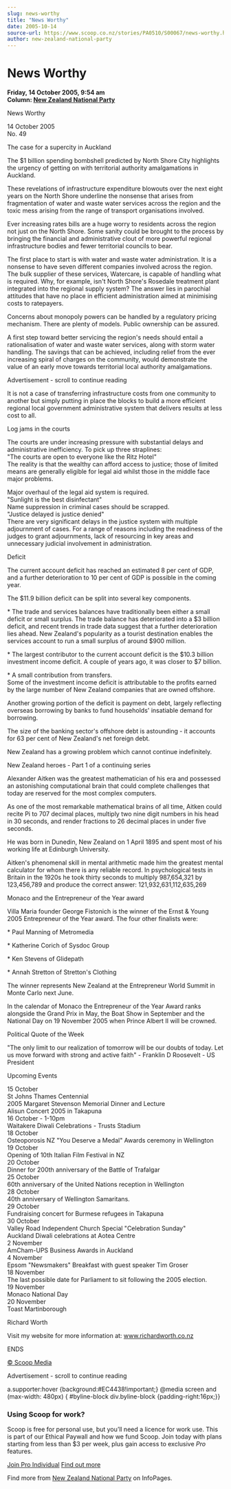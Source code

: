```yaml
---
slug: news-worthy
title: "News Worthy"
date: 2005-10-14
source-url: https://www.scoop.co.nz/stories/PA0510/S00067/news-worthy.htm
author: new-zealand-national-party
---
```

News Worthy
===========

**Friday, 14 October 2005, 9:54 am**  
**Column: [New Zealand National Party](https://info.scoop.co.nz/New_Zealand_National_Party)**

News Worthy

14 October 2005  
No. 49

  
The case for a supercity in Auckland

The $1 billion spending bombshell predicted by North Shore City highlights the urgency of getting on with territorial authority amalgamations in Auckland.

These revelations of infrastructure expenditure blowouts over the next eight years on the North Shore underline the nonsense that arises from fragmentation of water and waste water services across the region and the toxic mess arising from the range of transport organisations involved.

Ever increasing rates bills are a huge worry to residents across the region not just on the North Shore. Some sanity could be brought to the process by bringing the financial and administrative clout of more powerful regional infrastructure bodies and fewer territorial councils to bear.

The first place to start is with water and waste water administration. It is a nonsense to have seven different companies involved across the region. The bulk supplier of these services, Watercare, is capable of handling what is required. Why, for example, isn't North Shore's Rosedale treatment plant integrated into the regional supply system? The answer lies in parochial attitudes that have no place in efficient administration aimed at minimising costs to ratepayers.

Concerns about monopoly powers can be handled by a regulatory pricing mechanism. There are plenty of models. Public ownership can be assured.

A first step toward better servicing the region's needs should entail a rationalisation of water and waste water services, along with storm water handling. The savings that can be achieved, including relief from the ever increasing spiral of charges on the community, would demonstrate the value of an early move towards territorial local authority amalgamations.

Advertisement - scroll to continue reading





It is not a case of transferring infrastructure costs from one community to another but simply putting in place the blocks to build a more efficient regional local government administrative system that delivers results at less cost to all.

Log jams in the courts

The courts are under increasing pressure with substantial delays and administrative inefficiency. To pick up three straplines:  
"The courts are open to everyone like the Ritz Hotel"  
The reality is that the wealthy can afford access to justice; those of limited means are generally eligible for legal aid whilst those in the middle face major problems.

Major overhaul of the legal aid system is required.  
"Sunlight is the best disinfectant"  
Name suppression in criminal cases should be scrapped.  
"Justice delayed is justice denied"  
There are very significant delays in the justice system with multiple adjournment of cases. For a range of reasons including the readiness of the judges to grant adjournments, lack of resourcing in key areas and unnecessary judicial involvement in administration.

Deficit

The current account deficit has reached an estimated 8 per cent of GDP, and a further deterioration to 10 per cent of GDP is possible in the coming year.

The $11.9 billion deficit can be split into several key components.

\* The trade and services balances have traditionally been either a small deficit or small surplus. The trade balance has deteriorated into a $3 billion deficit, and recent trends in trade data suggest that a further deterioration lies ahead. New Zealand's popularity as a tourist destination enables the services account to run a small surplus of around $900 million.

\* The largest contributor to the current account deficit is the $10.3 billion investment income deficit. A couple of years ago, it was closer to $7 billion.

\* A small contribution from transfers.  
Some of the investment income deficit is attributable to the profits earned by the large number of New Zealand companies that are owned offshore.

Another growing portion of the deficit is payment on debt, largely reflecting overseas borrowing by banks to fund households' insatiable demand for borrowing.

The size of the banking sector's offshore debt is astounding - it accounts for 63 per cent of New Zealand's net foreign debt.

New Zealand has a growing problem which cannot continue indefinitely.

New Zealand heroes - Part 1 of a continuing series

Alexander Aitken was the greatest mathematician of his era and possessed an astonishing computational brain that could complete challenges that today are reserved for the most complex computers.

As one of the most remarkable mathematical brains of all time, Aitken could recite Pi to 707 decimal places, multiply two nine digit numbers in his head in 30 seconds, and render fractions to 26 decimal places in under five seconds.

He was born in Dunedin, New Zealand on 1 April 1895 and spent most of his working life at Edinburgh University.

Aitken's phenomenal skill in mental arithmetic made him the greatest mental calculator for whom there is any reliable record. In psychological tests in Britain in the 1920s he took thirty seconds to multiply 987,654,321 by 123,456,789 and produce the correct answer: 121,932,631,112,635,269

Monaco and the Entrepreneur of the Year award

Villa Maria founder George Fistonich is the winner of the Ernst & Young 2005 Entrepreneur of the Year award. The four other finalists were:

\* Paul Manning of Metromedia

\* Katherine Corich of Sysdoc Group

\* Ken Stevens of Glidepath

\* Annah Stretton of Stretton's Clothing

The winner represents New Zealand at the Entrepreneur World Summit in Monte Carlo next June.

In the calendar of Monaco the Entrepreneur of the Year Award ranks alongside the Grand Prix in May, the Boat Show in September and the National Day on 19 November 2005 when Prince Albert II will be crowned.

Political Quote of the Week

"The only limit to our realization of tomorrow will be our doubts of today. Let us move forward with strong and active faith" - Franklin D Roosevelt - US President

  
Upcoming Events

15 October  
St Johns Thames Centennial  
2005 Margaret Stevenson Memorial Dinner and Lecture  
Alisun Concert 2005 in Takapuna  
16 October - 1-10pm  
Waitakere Diwali Celebrations - Trusts Stadium  
18 October  
Osteoporosis NZ "You Deserve a Medal" Awards ceremony in Wellington  
19 October  
Opening of 10th Italian Film Festival in NZ  
20 October  
Dinner for 200th anniversary of the Battle of Trafalgar  
25 October  
60th anniversary of the United Nations reception in Wellington  
28 October  
40th anniversary of Wellington Samaritans.  
29 October  
Fundraising concert for Burmese refugees in Takapuna  
30 October  
Valley Road Independent Church Special "Celebration Sunday"  
Auckland Diwali celebrations at Aotea Centre  
2 November  
AmCham-UPS Business Awards in Auckland  
4 November  
Epsom "Newsmakers" Breakfast with guest speaker Tim Groser  
18 November  
The last possible date for Parliament to sit following the 2005 election.  
19 November  
Monaco National Day  
20 November  
Toast Martinborough

Richard Worth

Visit my website for more information at: www.richardworth.co.nz

ENDS

[© Scoop Media](http://www.scoop.co.nz/about/terms.html)  

Advertisement - scroll to continue reading



a.supporter:hover {background:#EC4438!important;} @media screen and (max-width: 480px) { #byline-block div.byline-block {padding-right:16px;}}

### Using Scoop for work?

Scoop is free for personal use, but you’ll need a licence for work use. This is part of our Ethical Paywall and how we fund Scoop. Join today with plans starting from less than $3 per week, plus gain access to exclusive _Pro_ features.  
  
[Join Pro Individual](https://pro.scoop.co.nz/Individual/?from=ProIn24) [Find out more](https://pro.scoop.co.nz/using-scoop-for-work/?from=ProIn24)

Find more from [New Zealand National Party](https://info.scoop.co.nz/New_Zealand_National_Party) on InfoPages.